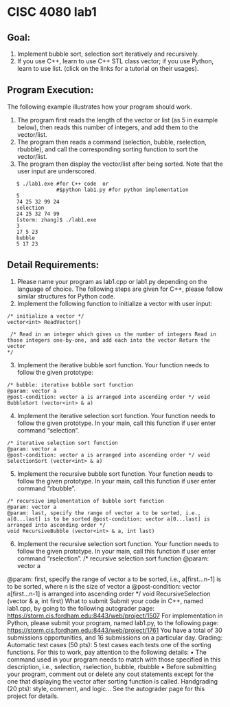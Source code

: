 # CISC 4080 lab1

## Goal:

1. Implement bubble sort, selection sort iteratively and recursively.
2. If you use C++, learn to use C++ STL class vector; if you use Python, learn to use list.
(click on the links for a tutorial on their usages).

## Program Execution:

The following example illustrates how your program should work.
1. The program first reads the length of the vector or list (as 5 in example below), then reads this number of integers, and add them to the vector/list.
2. The program then reads a command (selection, bubble, rselection, rbubble), and call the corresponding sorting function to sort the vector/list.
3. The program then display the vector/list after being sorted.
Note that the user input are underscored.
```
   $ ./lab1.exe #for C++ code  or
                #$python lab1.py #for python implementation
   5
   74 25 32 99 24
   selection
   24 25 32 74 99
   [storm: zhang]$ ./lab1.exe
   3
   17 5 23
   bubble
   5 17 23
```

## Detail Requirements:
1. Please name your program as lab1.cpp or lab1.py depending on the language of choice. The following steps are given for C++, please follow similar structures for Python code.
2. Implement the following function to initialize a vector with user input:
```
/* initialize a vector */
vector<int> ReadVector()

 /* Read in an integer which gives us the number of integers Read in those integers one-by-one, and add each into the vector Return the vector
*/
```
3. Implement the iterative bubble sort function. Your function needs to follow the given prototype:
```
/* bubble: iterative bubble sort function
@param: vector a
@post-condition: vector a is arranged into ascending order */ void BubbleSort (vector<int> & a)
```

4. Implement the iterative selection sort function. Your function needs to follow the given prototype. In your main, call this function if user enter command “selection”.
```
/* iterative selection sort function
@param: vector a
@post-condition: vector a is arranged into ascending order */ void SelectionSort (vector<int> & a)
```

5. Implement the recursive bubble sort function. Your function needs to follow the given prototype. In your main, call this function if user enter command “rbubble”.
```
/* recursive implementation of bubble sort function
@param: vector a
@param: last, specify the range of vector a to be sorted, i.e., a[0...last] is to be sorted @post-condition: vector a[0...last] is arranged into ascending order */
void RecursiveBubble (vector<int> & a, int last)
```
6. Implement the recursive selection sort function. Your function needs to follow the given prototype. In your main, call this function if user enter command “rselection”.
/* recursive selection sort function @param: vector a

@param: first, specify the range of vector a to be sorted, i.e., a[first...n-1] is to be sorted, where n is the size of vector a
@post-condition: vector a[first...n-1] is arranged into ascending order */ void RecursiveSelection (vector<int> & a, int first)
What to submit
Submit your code in C++, named lab1.cpp, by going to the following autograder page:
https://storm.cis.fordham.edu:8443/web/project/1507
For implementation in Python, please submit your program, named lab1.py, to the following page:
https://storm.cis.fordham.edu:8443/web/project/1761
You have a total of 30 submissions opportunities, and 16 submissions on a particular day.
Grading:
Automatic test cases (50 pts): 5 test cases each tests one of the sorting functions. For this to
work, pay attention to the following details:
• The command used in your program needs to match with those specified in this description, i.e., selection, rselection, bubble, rbubble
• Before submitting your program, comment out or delete any cout statements except for the one that displaying the vector after sorting function is called.
Handgrading (20 pts): style, comment, and logic...
See the autograder page for this project for details.
